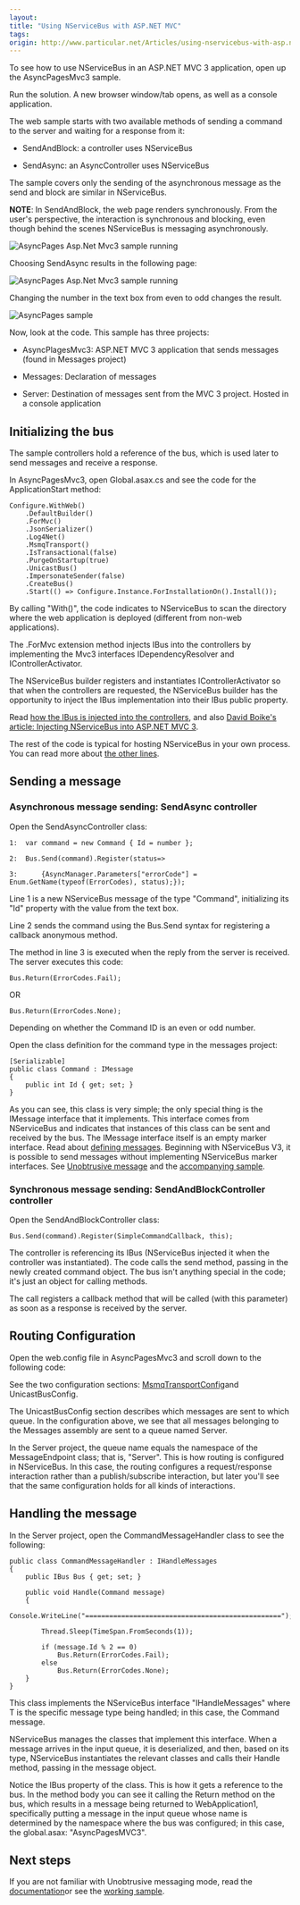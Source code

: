 ```yaml
---
layout:
title: "Using NServiceBus with ASP.NET MVC"
tags: 
origin: http://www.particular.net/Articles/using-nservicebus-with-asp.net-mvc
---
```

To see how to use NServiceBus in an ASP.NET MVC 3 application, open up the AsyncPagesMvc3 sample.

Run the solution. A new browser window/tab opens, as well as a console application.

The web sample starts with two available methods of sending a command to the server and waiting for a response from it:

-   SendAndBlock: a controller uses NServiceBus

-   SendAsync: an AsyncController uses NServiceBus

The sample covers only the sending of the asynchronous message as the send and block are similar in NServiceBus.

 **NOTE**: In SendAndBlock, the web page renders synchronously. From the user's perspective, the interaction is synchronous and blocking, even though behind the scenes NServiceBus is messaging asynchronously.

![AsyncPages Asp.Net Mvc3 sample running](https://particular.blob.core.windows.net/media/Default/images/AsyncPagesMvc3SelectingBlockingMethod.png "AsyncPages Asp.Net Mvc3 sample running")

Choosing SendAsync results in the following page:

![AsyncPages Asp.Net Mvc3 sample running](https://particular.blob.core.windows.net/media/Default/images/AsyncPagesMvc3Running.png "AsyncPages Asp.Net Mvc3 sample running")

Changing the number in the text box from even to odd changes the result.

![AsyncPages sample](https://particular.blob.core.windows.net/media/Default/images/asyncpages.png "AsyncPages sample")

Now, look at the code. This sample has three projects:

-   AsyncPlagesMvc3: ASP.NET MVC 3 application that sends messages
    (found in Messages project)

-   Messages: Declaration of messages

-   Server: Destination of messages sent from the MVC 3 project. Hosted
    in a console application

Initializing the bus
--------------------

The sample controllers hold a reference of the bus, which is used later to send messages and receive a response.

In AsyncPagesMvc3, open Global.asax.cs and see the code for the ApplicationStart method:


    Configure.WithWeb()
        .DefaultBuilder()
        .ForMvc()
        .JsonSerializer()
        .Log4Net()
        .MsmqTransport()
        .IsTransactional(false)
        .PurgeOnStartup(true)
        .UnicastBus()
        .ImpersonateSender(false)
        .CreateBus()
        .Start(() => Configure.Instance.ForInstallationOn().Install());


By calling "With()", the code indicates to NServiceBus to scan the directory where the web application is deployed (different from non-web applications).

The .ForMvc extension method injects IBus into the controllers by implementing the Mvc3 interfaces IDependencyResolver and IControllerActivator.

The NServiceBus builder registers and instantiates IControllerActivator so that when the controllers are requested, the NServiceBus builder has the opportunity to inject the IBus implementation into their IBus public property.

Read [how the IBus is injected into the controllers](injecting-the-bus-into-asp.net-mvc-controller), and also
[David Boike's article: Injecting NServiceBus into ASP.NET MVC
3](http://www.make-awesome.com/2011/02/injecting-nservicebus-into-asp-net-mvc-3/).

The rest of the code is typical for hosting NServiceBus in your own process. You can read more about [the other lines](hosting-nservicebus-in-your-own-process).

Sending a message
-----------------

### Asynchronous message sending: SendAsync controller

Open the SendAsyncController class:


    1:  var command = new Command { Id = number };

    2:  Bus.Send(command).Register(status=>

    3:      {AsyncManager.Parameters["errorCode"] = Enum.GetName(typeof(ErrorCodes), status);});


Line 1 is a new NServiceBus message of the type "Command", initializing its "Id" property with the value from the text box.

Line 2 sends the command using the Bus.Send syntax for registering a callback anonymous method.

The method in line 3 is executed when the reply from the server is received. The server executes this code:

    Bus.Return(ErrorCodes.Fail);

OR

    Bus.Return(ErrorCodes.None);

Depending on whether the Command ID is an even or odd number.

Open the class definition for the command type in the messages project:

    [Serializable]
    public class Command : IMessage
    {
        public int Id { get; set; }
    }

As you can see, this class is very simple; the only special thing is the IMessage interface that it implements. This interface comes from NServiceBus and indicates that instances of this class can be sent and received by the bus. The IMessage interface itself is an empty marker interface. Read about [defining messages](how-do-i-define-a-message). Beginning with NServiceBus V3, it is possible to send messages without implementing NServiceBus marker interfaces. See [Unobtrusive message](unobtrusive-mode-messages) and the [accompanying sample](unobtrusive-sample).

### Synchronous message sending: SendAndBlockController controller

Open the SendAndBlockController class:

    Bus.Send(command).Register(SimpleCommandCallback, this);

The controller is referencing its IBus (NServiceBus injected it when the controller was instantiated). The code calls the send method, passing in the newly created command object. The bus isn't anything special in the code; it's just an object for calling methods.

The call registers a callback method that will be called (with this parameter) as soon as a response is received by the server.

Routing Configuration
---------------------

Open the web.config file in AsyncPagesMvc3 and scroll down to the following code:







See the two configuration sections:
[MsmqTransportConfig](msmqtransportconfig)and UnicastBusConfig.

The UnicastBusConfig section describes which messages are sent to which queue. In the configuration above, we see that all messages belonging to the Messages assembly are sent to a queue named Server.

In the Server project, the queue name equals the namespace of the MessageEndpoint class; that is, "Server". This is how routing is configured in NServiceBus. In this case, the routing configures a request/response interaction rather than a publish/subscribe interaction, but later you'll see that the same configuration holds for all kinds of interactions.

Handling the message
--------------------

In the Server project, open the CommandMessageHandler class to see the following:

    public class CommandMessageHandler : IHandleMessages
    {
        public IBus Bus { get; set; }

        public void Handle(Command message)
        {
            Console.WriteLine("=================================================");

            Thread.Sleep(TimeSpan.FromSeconds(1));

            if (message.Id % 2 == 0)
                Bus.Return(ErrorCodes.Fail);
            else 
                Bus.Return(ErrorCodes.None);
        }
    }

This class implements the NServiceBus interface "IHandleMessages<t>" where T is the specific message type being handled; in this case, the Command message.

NServiceBus manages the classes that implement this interface. When a message arrives in the input queue, it is deserialized, and then, based on its type, NServiceBus instantiates the relevant classes and calls their Handle method, passing in the message object.

Notice the IBus property of the class. This is how it gets a reference to the bus. In the method body you can see it calling the Return method on the bus, which results in a message being returned to WebApplication1, specifically putting a message in the input queue whose name is determined by the namespace where the bus was configured; in this case, the global.asax: "AsyncPagesMVC3".

Next steps
----------

If you are not familiar with Unobtrusive messaging mode, read the
[documentation](unobtrusive-mode-messages)or see the [working sample](unobtrusive-sample).


